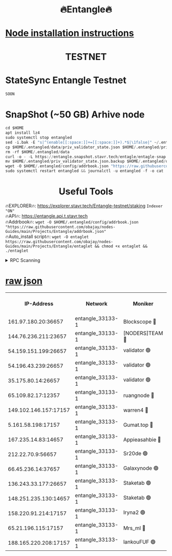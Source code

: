 <h1 align="center"> 🔥Entangle🔥</h1>

[Node installation instructions](https://github.com/obajay/nodes-Guides/tree/main/Projects/Entangle)
=

<h1 align="center"> TESTNET</h1>

# StateSync Entangle Testnet
```python
SOON
```
# SnapShot (~50 GB) Arhive node
```python
cd $HOME
apt install lz4
sudo systemctl stop entangled
sed -i.bak -E "s|^(enable[[:space:]]+=[[:space:]]+).*$|\1false|" ~/.entangled/config/config.toml
cp $HOME/.entangled/data/priv_validator_state.json $HOME/.entangled/priv_validator_state.json.backup
rm -rf $HOME/.entangled/data
curl -o - -L https://entangle.snapshot.stavr.tech/entagle/entagle-snap.tar.lz4 | lz4 -c -d - | tar -x -C $HOME/.entangled --strip-components 2
mv $HOME/.entangled/priv_validator_state.json.backup $HOME/.entangled/data/priv_validator_state.json
wget -O $HOME/.entangled/config/addrbook.json "https://raw.githubusercontent.com/obajay/nodes-Guides/main/Projects/Entangle/addrbook.json"
sudo systemctl restart entangled && journalctl -u entangled -f -o cat
```
 <h1 align="center"> Useful Tools</h1>
 
🔥EXPLORER🔥: https://explorer.stavr.tech/Entangle-testnet/staking        `Indexer "ON"` \
🔥API🔥:      https://entangle.api.t.stavr.tech \
🔥Addrbook🔥: ```wget -O $HOME/.entangled/config/addrbook.json "https://raw.githubusercontent.com/obajay/nodes-Guides/main/Projects/Entangle/addrbook.json"``` \
🔥Auto_install script🔥:  `wget -O entaglet https://raw.githubusercontent.com/obajay/nodes-Guides/main/Projects/Entangle/entaglet && chmod +x entaglet && ./entaglet`


<details>
<summary>RPC Scanning</summary>

<h2 align="center"> We scan nodes in real time every 4 hours. And we provide the final result of RPC endpoints.
We cannot influence the operation of these nodes in any way. </h2>


```python
If Voting Power is higher than 0 --> then the Node is a validator of the network and may be subject to attack and be a potential threat to the chain.
```
```python
We marked such validators with a red symbol
```

</details>

[raw json](https://rpc-check.entangt.stavr.tech/entangt/rpc-entangt-result.json)
=


<table><tr><th>IP-Address</th><th>Network</th><th>Moniker</th><th>Latest Block Height</th><th>Earliest Block Height</th><th>Catching Up</th><th>Voting Power</th><th>Scan Time</th></tr><tr><td>161.97.180.20:36657</td><td>entangle_33133-1</td><td>Blockscope 🔴</td><td>755797</td><td>1</td><td>False</td><td>88000000000176</td><td>2023-11-24T03:20:25.395176975UTC</td></tr><tr><td>144.76.236.211:23657</td><td>entangle_33133-1</td><td>[NODERS]TEAM 🔴</td><td>755800</td><td>1</td><td>False</td><td>47049700500000000</td><td>2023-11-24T03:20:39.255995896UTC</td></tr><tr><td>54.159.151.199:26657</td><td>entangle_33133-1</td><td>validator 🟢</td><td>755800</td><td>1</td><td>False</td><td>0</td><td>2023-11-24T03:20:40.725075121UTC</td></tr><tr><td>54.196.43.239:26657</td><td>entangle_33133-1</td><td>validator 🟢</td><td>755800</td><td>1</td><td>False</td><td>0</td><td>2023-11-24T03:20:43.393768622UTC</td></tr><tr><td>35.175.80.14:26657</td><td>entangle_33133-1</td><td>validator 🟢</td><td>755800</td><td>1</td><td>False</td><td>0</td><td>2023-11-24T03:20:44.602373755UTC</td></tr><tr><td>65.109.82.17:12357</td><td>entangle_33133-1</td><td>ruangnode 🔴</td><td>755797</td><td>145001</td><td>False</td><td>82353626935077</td><td>2023-11-24T03:20:27.819263769UTC</td></tr><tr><td>149.102.146.157:17157</td><td>entangle_33133-1</td><td>warren4 🔴</td><td>755800</td><td>484001</td><td>False</td><td>32399306040004</td><td>2023-11-24T03:20:39.015550359UTC</td></tr><tr><td>5.161.58.198:17157</td><td>entangle_33133-1</td><td>Gumat.top 🔴</td><td>755801</td><td>522001</td><td>False</td><td>40931860000000</td><td>2023-11-24T03:20:45.215132901UTC</td></tr><tr><td>167.235.14.83:14657</td><td>entangle_33133-1</td><td>Appieasahbie 🔴</td><td>755800</td><td>531401</td><td>False</td><td>44568809900999996</td><td>2023-11-24T03:20:44.001253518UTC</td></tr><tr><td>212.22.70.9:56657</td><td>entangle_33133-1</td><td>Sr20de 🟢</td><td>755797</td><td>620601</td><td>False</td><td>0</td><td>2023-11-24T03:20:24.882153734UTC</td></tr><tr><td>66.45.236.14:37657</td><td>entangle_33133-1</td><td>Galaxynode 🟢</td><td>755800</td><td>654001</td><td>False</td><td>0</td><td>2023-11-24T03:20:40.100912788UTC</td></tr><tr><td>136.243.33.177:26657</td><td>entangle_33133-1</td><td>Staketab 🟢</td><td>755800</td><td>660001</td><td>False</td><td>0</td><td>2023-11-24T03:20:39.513852537UTC</td></tr><tr><td>148.251.235.130:14657</td><td>entangle_33133-1</td><td>Staketab 🟢</td><td>755797</td><td>660801</td><td>False</td><td>0</td><td>2023-11-24T03:20:25.127861740UTC</td></tr><tr><td>158.220.91.214:17157</td><td>entangle_33133-1</td><td>Iryna2 🟢</td><td>755800</td><td>704001</td><td>False</td><td>0</td><td>2023-11-24T03:20:43.742350752UTC</td></tr><tr><td>65.21.196.115:17157</td><td>entangle_33133-1</td><td>Mrs_ml 🔴</td><td>755799</td><td>720001</td><td>False</td><td>499058946500000</td><td>2023-11-24T03:20:32.220856970UTC</td></tr><tr><td>188.165.220.208:17157</td><td>entangle_33133-1</td><td>lankouFUF 🟢</td><td>755799</td><td>725001</td><td>False</td><td>0</td><td>2023-11-24T03:20:32.502314289UTC</td></tr></table>

